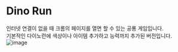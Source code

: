 # Dino Run
인터넷 연결이 없을 때 크롬의 페이지를 열면 할 수 있는 공룡 게임입니다. <br>
기본적인 다이노런에 색상이나 아이템 추가하고 능력까지 추가된 버전입니다. <br>
![image](https://user-images.githubusercontent.com/38851229/199731589-b57d3c59-c57d-4a54-9175-15621b9c7412.png)
